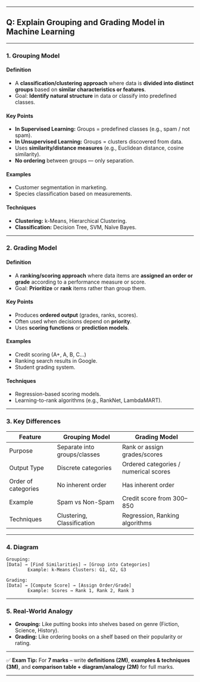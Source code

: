 

---

## **Q: Explain Grouping and Grading Model in Machine Learning**

---

### **1. Grouping Model**

#### **Definition**

* A **classification/clustering approach** where data is **divided into distinct groups** based on **similar characteristics or features**.
* Goal: **Identify natural structure** in data or classify into predefined classes.

#### **Key Points**

* **In Supervised Learning:** Groups = predefined classes (e.g., spam / not spam).
* **In Unsupervised Learning:** Groups = clusters discovered from data.
* Uses **similarity/distance measures** (e.g., Euclidean distance, cosine similarity).
* **No ordering** between groups — only separation.

#### **Examples**

* Customer segmentation in marketing.
* Species classification based on measurements.

#### **Techniques**

* **Clustering:** k-Means, Hierarchical Clustering.
* **Classification:** Decision Tree, SVM, Naïve Bayes.

---

### **2. Grading Model**

#### **Definition**

* A **ranking/scoring approach** where data items are **assigned an order or grade** according to a performance measure or score.
* Goal: **Prioritize** or **rank** items rather than group them.

#### **Key Points**

* Produces **ordered output** (grades, ranks, scores).
* Often used when decisions depend on **priority**.
* Uses **scoring functions** or **prediction models**.

#### **Examples**

* Credit scoring (A+, A, B, C…)
* Ranking search results in Google.
* Student grading system.

#### **Techniques**

* Regression-based scoring models.
* Learning-to-rank algorithms (e.g., RankNet, LambdaMART).

---

### **3. Key Differences**

| Feature             | Grouping Model               | Grading Model                         |
| ------------------- | ---------------------------- | ------------------------------------- |
| Purpose             | Separate into groups/classes | Rank or assign grades/scores          |
| Output Type         | Discrete categories          | Ordered categories / numerical scores |
| Order of categories | No inherent order            | Has inherent order                    |
| Example             | Spam vs Non-Spam             | Credit score from 300–850             |
| Techniques          | Clustering, Classification   | Regression, Ranking algorithms        |

---

### **4. Diagram**

```
Grouping:
[Data] → [Find Similarities] → [Group into Categories]
        Example: k-Means Clusters: G1, G2, G3

Grading:
[Data] → [Compute Score] → [Assign Order/Grade]
        Example: Scores → Rank 1, Rank 2, Rank 3
```

---

### **5. Real-World Analogy**

* **Grouping:** Like putting books into shelves based on genre (Fiction, Science, History).
* **Grading:** Like ordering books on a shelf based on their popularity or rating.

---

✅ **Exam Tip:**
For **7 marks** – write **definitions (2M)**, **examples & techniques (3M)**, and **comparison table + diagram/analogy (2M)** for full marks.

---

